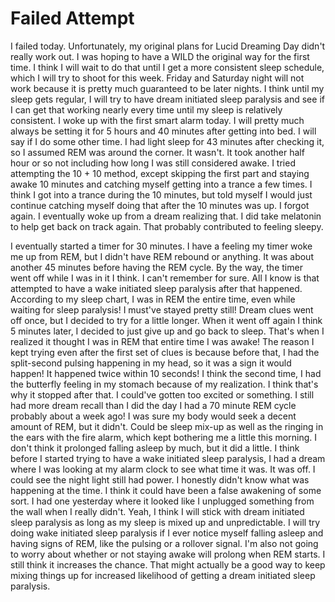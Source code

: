 # Failed Attempt

I failed today. Unfortunately, my original plans for Lucid Dreaming Day didn't really work out. I was hoping to have a WILD the original way for the first time. I think I will wait to do that until I get a more consistent sleep schedule, which I will try to shoot for this week. Friday and Saturday night will not work because it is pretty much guaranteed to be later nights. I think until my sleep gets regular, I will try to have dream initiated sleep paralysis and see if I can get that working nearly every time until my sleep is relatively consistent. I woke up with the first smart alarm today. I will pretty much always be setting it for 5 hours and 40 minutes after getting into bed. I will say if I do some other time. I had light sleep for 43 minutes after checking it, so I assumed REM was around the corner. It wasn't. It took another half hour or so not including how long I was still considered awake. I tried attempting the 10 + 10 method, except skipping the first part and staying awake 10 minutes and catching myself getting into a trance a few times. I think I got into a trance during the 10 minutes, but told myself I would just continue catching myself doing that after the 10 minutes was up. I forgot again. I eventually woke up from a dream realizing that. I did take melatonin to help get back on track again. That probably contributed to feeling sleepy.

I eventually started a timer for 30 minutes. I have a feeling my timer woke me up from REM, but I didn't have REM rebound or anything. It was about another 45 minutes before having the REM cycle. By the way, the timer went off while I was in it I think. I can't remember for sure. All I know is that attempted to have a wake initiated sleep paralysis after that happened. According to my sleep chart, I was in REM the entire time, even while waiting for sleep paralysis! I must've stayed pretty still! Dream clues went off once, but I decided to try for a little longer. When it went off again I think 5 minutes later, I decided to just give up and go back to sleep. That's when I realized it thought I was in REM that entire time I was awake! The reason I kept trying even after the first set of clues is because before that, I had the split-second pulsing happening in my head, so it was a sign it would happen! It happened twice within 10 seconds! I think the second time, I had the butterfly feeling in my stomach because of my realization. I think that's why it stopped after that. I could've gotten too excited or something. I still had more dream recall than I did the day I had a 70 minute REM cycle probably about a week ago! I was sure my body would seek a decent amount of REM, but it didn't. Could be sleep mix-up as well as the ringing in the ears with the fire alarm, which kept bothering me a little this morning. I don't think it prolonged falling asleep by much, but it did a little. I think before I started trying to have a wake initiated sleep paralysis, I had a dream where I was looking at my alarm clock to see what time it was. It was off. I could see the night light still had power. I honestly didn't know what was happening at the time. I think it could have been a false awakening of some sort. I had one yesterday where it looked like I unplugged something from the wall when I really didn't. Yeah, I think I will stick with dream initiated sleep paralysis as long as my sleep is mixed up and unpredictable. I will try doing wake initiated sleep paralysis if I ever notice myself falling asleep and having signs of REM, like the pulsing or a rollover signal. I'm also not going to worry about whether or not staying awake will prolong when REM starts. I still think it increases the chance. That might actually be a good way to keep mixing things up for increased likelihood of getting a dream initiated sleep paralysis.
